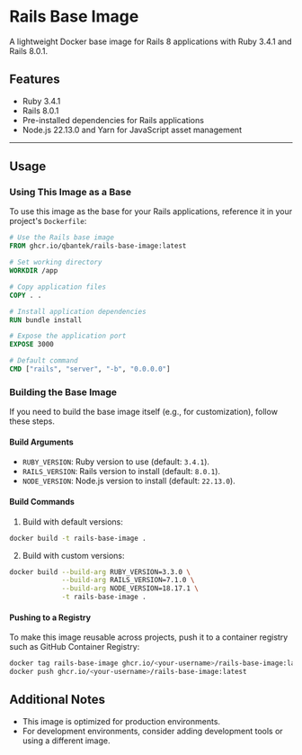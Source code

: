 # Rails Base Image

A lightweight Docker base image for Rails 8 applications with Ruby 3.4.1 and Rails 8.0.1.

## Features

- Ruby 3.4.1
- Rails 8.0.1
- Pre-installed dependencies for Rails applications
- Node.js 22.13.0 and Yarn for JavaScript asset management

---

## Usage

### Using This Image as a Base

To use this image as the base for your Rails applications, reference it in your
project's `Dockerfile`:

```dockerfile
# Use the Rails base image
FROM ghcr.io/qbantek/rails-base-image:latest

# Set working directory
WORKDIR /app

# Copy application files
COPY . .

# Install application dependencies
RUN bundle install

# Expose the application port
EXPOSE 3000

# Default command
CMD ["rails", "server", "-b", "0.0.0.0"]
```

### Building the Base Image

If you need to build the base image itself (e.g., for customization), follow
these steps.

#### Build Arguments

- `RUBY_VERSION`: Ruby version to use (default: `3.4.1`).
- `RAILS_VERSION`: Rails version to install (default: `8.0.1`).
- `NODE_VERSION`: Node.js version to install (default: `22.13.0`).

#### Build Commands

1. Build with default versions:

```bash
docker build -t rails-base-image .
```

2. Build with custom versions:

```bash
docker build --build-arg RUBY_VERSION=3.3.0 \
             --build-arg RAILS_VERSION=7.1.0 \
             --build-arg NODE_VERSION=18.17.1 \
             -t rails-base-image .
```

#### Pushing to a Registry

To make this image reusable across projects, push it to a container registry
such as GitHub Container Registry:

```bash
docker tag rails-base-image ghcr.io/<your-username>/rails-base-image:latest
docker push ghcr.io/<your-username>/rails-base-image:latest
```

## Additional Notes

- This image is optimized for production environments.
- For development environments, consider adding development tools or using a
  different image.
